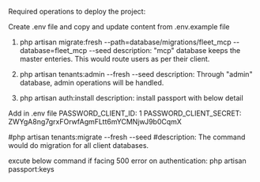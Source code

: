 Required operations to deploy the project: 

Create .env file and copy and update content from .env.example file

1. php artisan migrate:fresh --path=database/migrations/fleet_mcp --database=fleet_mcp --seed
description: "mcp" database keeps the master enteries. This would route users as per their client. 

2. php artisan tenants:admin --fresh --seed
description: Through "admin" database, admin operations will be handled.

3. php artisan auth:install
description: install passport with below detail

Add in .env file
PASSWORD_CLIENT_ID: 1
PASSWORD_CLIENT_SECRET: ZWYgA8ng7grxFOrwfAgmFLtt6mYCMNjwJ9b0CqmX

#php artisan tenants:migrate --fresh --seed
#description: The command would do migration for all client databases.

excute below command if facing 500 error on authentication:
php artisan passport:keys
